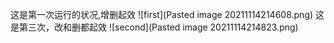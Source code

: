 这是第一次运行的状况,增删起效
![first](Pasted image 20211114214608.png)
这是第三次，改和删都起效
![second](Pasted image 20211114214823.png)
